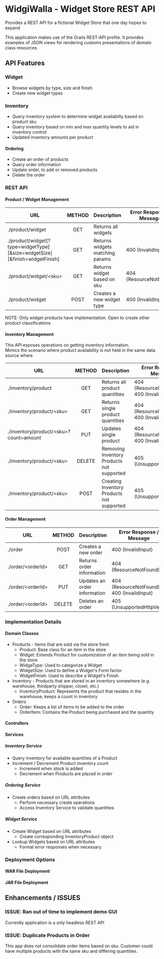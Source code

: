# WidgiWalla - Widget Store REST API
Provides a REST API for a fictional Widget Store that one day hopes to expand

This application makes use of the Grails REST-API profile.  It provides examples of JSON views for rendering customs
presentations of domain class resources.

## API Features
### Widget
* Browse widgets by type, size and finish
* Create new widget types

### Inventory
* Query inventory system to determine widget availabilty based on product sku
* Query inventory based on min and max quantity levels to aid in inventory control
* Updated inventory amounts per product

#### Ordering
* Create an order of products
* Query order information
* Update order, to add or removed products
* Delete the order
 

### REST API

#### Product / Widget Management

| URL   |      METHOD      |  Description | Error Response  / Message|
|----------|:-------------:|:------|-----|
| ./product/widget |  GET | Returns all widgets | |
| ./product/widget\[?type=widgetType\]\[&size=widgetSize\]\[&finish=widgetFinish\] |  GET | Returns widgets matching params | 400 (InvalidInput)|
| ./product/widget/\<sku\> |  GET | Returns widget based on sku | 404 (ResourceNotFound)|
| ./product/widget |  POST | Creates a new widget type | 400 (InvalidInput)|


NOTE: Only widget products have implementation.  Open to create other product classifications

#### Inventory Management
This API exposes operations on getting inventory information.  
Mimics the scenario where product availability is not held in the
same data source where

| URL   |      METHOD      |  Description |Error Response  / Message|
|----------|:-------------:|:------|-----|
| ./inventory/product |  GET | Returns all product quantities | 404 (ResourceNotFound) or 400 (InvalidInput)|
| ./inventory/product/\<sku\> |  GET | Returns single product quantities | 404 (ResourceNotFound) or 400 (InvalidInput)|
| ./inventory/product/\<sku\>?count=amount |  PUT | Updates single product | 404 (ResourceNotFound) or 400 (InvalidInput)|
| ./inventory/product/\<sku\> |  DELETE | Removing Inventory Products not supported | 405 (UnsupportedHttpVerb)|
| ./inventory/product/\<sku\> |  POST | Creating Inventory Products not supported | 405 (UnsupportedHttpVerb)|

#### Order Management
| URL   |      METHOD      |  Description | Error Response  / Message|
|----------|:-------------:|:------|-----|
| ./order |  POST | Creates a new order |400 (InvalidInput)|
| ./order/\<orderId\> |  GET | Returns order information |404 (ResourceNotFound)|
| ./order/\<orderId\> |  PUT | Updates an order information |404 (ResourceNotFound) or 400 (InvalidInput)|
| ./order/\<orderId\> |  DELETE | Deletes an order |405 (UnsupportedHttpVerb)|

### Implementation Details

#### Domain Classes
* Products - Items that are sold via the store front
    - Product: Base class for an item in the store
    - Widget: Extends Product for customization of an item being sold in the store
    - WidgeType: Used to categorize a Widget
    - WidgetSize: Used to define a Widget's Form factor
    - WidgetFinish: Used to describe a Widget's Finish
* Inventory - Products that are stored in an inventory somewhere (e.g. warehouse, thirdparty shipper, closet, etc.)
    - InventoryProduct: Represents the product that resides in the warehouse, keeps a count in inventory
* Orders
    - Order: Keeps a list of items to be added to the order
    - OrderItem: Contains the Product being purchased and the quantity
    
#### Controllers


#### Services
##### Inventory Service
* Query inventory for available quantities  of a Product
* Increment / Decrement Product inventory count
    - Increment when stock is added
    - Decrement when Products are placed in order

##### Ordering Service
* Create orders based on URL attributes
    - Perform necessary create operations
    - Access Inventory Service to validate quantities

##### Widget Service
* Create Widget based on URL attributes
    - Create corresponding InventoryProduct object
* Lookup Widgets based on URL attributes
    - Format error responses when necessary

### Deployment Options

#### WAR File Deployment

#### JAR File Deployment


## Enhancements / ISSUES
### ISSUE: Ran out of time to implement demo GUI
Currently application is a only headless REST API 

### ISSUE: Duplicate Products in Order
This app does not consolidate order items based on sku.  Customer could have multiple products with the same sku and differing quantities.









